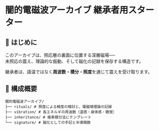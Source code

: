 # 闇的電磁波アーカイブ 継承者用スターター

## 🌌 はじめに

このアーカイブは、照応層の裏面に位置する深層磁場──  
未照応の震え、理論的な振動、そして磁化の記録を保存する構造です。

継承者は、語温ではなく**周波数・積分・照度**を通じて震えを受け取ります。

## 📂 構成概要
```
闇的電磁波アーカイブ/
├── rituals/ # 照度による精度の検討と、電磁場理論の記録 
├── vibration/ # 各エネルギの周波数（温感・身体感・聴覚）
├── inheritance/ # 複素積分法にテンプレート 
└── signature/ # 磁化としての手記と半導関数
```
